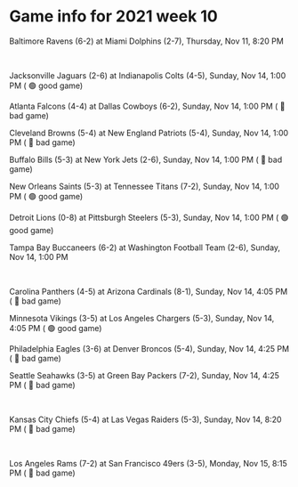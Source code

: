 # Game info for 2021 week 10

Baltimore Ravens (6-2) at Miami Dolphins (2-7), Thursday, Nov 11, 8:20 PM


<br/>

Jacksonville Jaguars (2-6) at Indianapolis Colts (4-5), Sunday, Nov 14, 1:00 PM (	:green_circle: good game)

Atlanta Falcons (4-4) at Dallas Cowboys (6-2), Sunday, Nov 14, 1:00 PM (	:red_circle: bad game)

Cleveland Browns (5-4) at New England Patriots (5-4), Sunday, Nov 14, 1:00 PM (	:red_circle: bad game)

Buffalo Bills (5-3) at New York Jets (2-6), Sunday, Nov 14, 1:00 PM (	:red_circle: bad game)

New Orleans Saints (5-3) at Tennessee Titans (7-2), Sunday, Nov 14, 1:00 PM (	:green_circle: good game)

Detroit Lions (0-8) at Pittsburgh Steelers (5-3), Sunday, Nov 14, 1:00 PM (	:green_circle: good game)

Tampa Bay Buccaneers (6-2) at Washington Football Team (2-6), Sunday, Nov 14, 1:00 PM


<br/>

Carolina Panthers (4-5) at Arizona Cardinals (8-1), Sunday, Nov 14, 4:05 PM (	:red_circle: bad game)

Minnesota Vikings (3-5) at Los Angeles Chargers (5-3), Sunday, Nov 14, 4:05 PM (	:green_circle: good game)

Philadelphia Eagles (3-6) at Denver Broncos (5-4), Sunday, Nov 14, 4:25 PM (	:red_circle: bad game)

Seattle Seahawks (3-5) at Green Bay Packers (7-2), Sunday, Nov 14, 4:25 PM (	:red_circle: bad game)


<br/>

Kansas City Chiefs (5-4) at Las Vegas Raiders (5-3), Sunday, Nov 14, 8:20 PM (	:red_circle: bad game)


<br/>

Los Angeles Rams (7-2) at San Francisco 49ers (3-5), Monday, Nov 15, 8:15 PM (	:red_circle: bad game)

